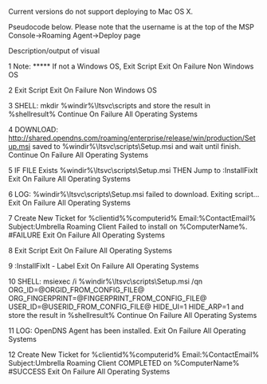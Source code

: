 Current versions do not support deploying to Mac OS X.

Pseudocode below. Please note that the username is at the top of the MSP Console->Roaming Agent->Deploy  page

Description/output of visual

1	Note: ***** If not a Windows OS, Exit Script	Exit On Failure	Non Windows OS

2	Exit Script	Exit On Failure	Non Windows OS

3	   SHELL:  mkdir %windir%\ltsvc\scripts and store the result in %shellresult%	Continue On Failure	All Operating Systems

4	   DOWNLOAD:  http://shared.opendns.com/roaming/enterprise/release/win/production/Setup.msi  saved to  %windir%\ltsvc\scripts\Setup.msi  and wait until finish.	Continue On Failure	All Operating Systems

5	   IF FILE Exists  %windir%\ltsvc\scripts\Setup.msi  THEN  Jump to :InstallFixIt	Exit On Failure	All Operating Systems

6	   LOG:  %windir%\ltsvc\scripts\Setup.msi failed to download. Exiting script...	Exit On Failure	All Operating Systems

7	   Create New Ticket for %clientid%\%computerid% Email:%ContactEmail% Subject:Umbrella Roaming Client Failed to install on %ComputerName%. #FAILURE	Exit On Failure	All Operating Systems

8	Exit Script	Exit On Failure	All Operating Systems

9	:InstallFixIt - Label	Exit On Failure	All Operating Systems

10	   SHELL:  msiexec /i %windir%\ltsvc\scripts\Setup.msi /qn ORG_ID=@ORGID_FROM_CONFIG_FILE@ ORG_FINGERPRINT=@FINGERPRINT_FROM_CONFIG_FILE@ USER_ID=@USERID_FROM_CONFIG_FILE@ HIDE_UI=1 HIDE_ARP=1 and store the result in %shellresult%	Continue On Failure	All Operating Systems

11	   LOG:  OpenDNS Agent has been installed.	Exit On Failure	All Operating Systems

12	   Create New Ticket for %clientid%\%computerid% Email:%ContactEmail% Subject:Umbrella Roaming Client COMPLETED on %ComputerName% #SUCCESS	Exit On Failure	All Operating Systems
